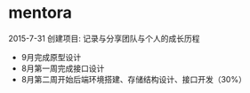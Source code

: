 # mentora

2015-7-31 创建项目: 记录与分享团队与个人的成长历程
* 9月完成原型设计
* 8月第一周完成接口设计
* 8月第二周开始后端环境搭建、存储结构设计、接口开发（30%）
